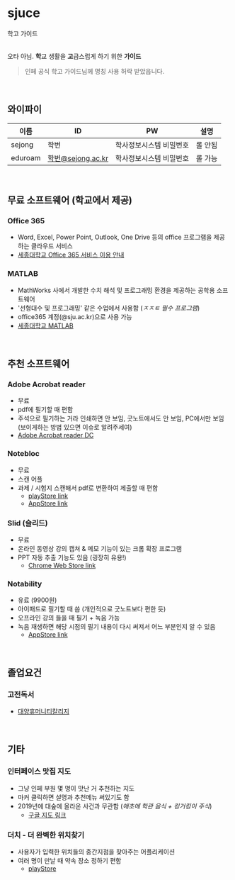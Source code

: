 # sjuce
학고 가이드

<br>오타 아님. **학**교 생활을 **고**급스럽게 하기 위한 **가이드**
> 인페 공식 학고 가이드님께 명칭 사용 허락 받았읍니다.
<br>

## 와이파이
이름 | ID | PW | 설명|
------------ | -------------| -------------| ------------- |
sejong | 학번 | 학사정보시스템 비밀번호 | 롤 안됨 |
eduroam | 학번@sejong.ac.kr | 학사정보시스템 비밀번호 | 롤 가능 |

<br>

## 무료 소프트웨어 (학교에서 제공)

### Office 365
* Word, Excel, Power Point, Outlook, One Drive 등의 office 프로그램을 제공하는 클라우드 서비스
* [세종대학교 Office 365 서비스 이용 안내](http://o365.sejong.ac.kr/mysql/User/intro.jsp)

### MATLAB
* MathWorks 사에서 개발한 수치 해석 및 프로그래밍 환경을 제공하는 공학용 소프트웨어
* '선형대수 및 프로그래밍' 같은 수업에서 사용함 (*ㅈㅈㅌ 필수 프로그램*)
* office365 계정(@sju.ac.kr)으로 사용 가능
* [세종대학교 MATLAB](https://kr.mathworks.com/academia/tah-portal/sejong-university-1091521.html)

<br>

## 추천 소프트웨어

### Adobe Acrobat reader
* 무료
* pdf에 필기할 때 편함
* 주석으로 필기하는 거라 인쇄하면 안 보임, 굿노트에서도 안 보임, PC에서만 보임 (보이게하는 방법 있으면 이슈로 알려주세여)
* [Adobe Acrobat reader DC](https://get2.adobe.com/kr/reader/)

### Notebloc
* 무료
* 스캔 어플
* 과제 / 시험지 스캔해서 pdf로 변환하여 제출할 때 편함
  + [playStore link](https://play.google.com/store/apps/details?id=com.notebloc.app&hl=ko)
  + [AppStore link](https://apps.apple.com/us/app/notebloc/id1077023687#?platform=iphone)

### Slid (슬리드)
* 무료
* 온라인 동영상 강의 캡쳐 & 메모 기능이 있는 크롬 확장 프로그램
* PPT 자동 추출 기능도 있음 (굉장히 유용!)
  + [Chrome Web Store link](https://chrome.google.com/webstore/detail/slid/cgajiilhmpfemmdihjnodpibaffakjhj?hl=ko)
  
### Notability
* 유료 (9900원)
* 아이패드로 필기할 때 씀 (개인적으로 굿노트보다 편한 듯)
* 오프라인 강의 들을 때 필기 + 녹음 가능
* 녹음 재생하면 해당 시점의 필기 내용이 다시 써져서 어느 부분인지 알 수 있음
  + [AppStore link](https://apps.apple.com/kr/app/notability/id360593530)

<br>

## 졸업요건
### 고전독서
* [대양휴머니티칼리지](http://classic.sejong.ac.kr/)

<br>

## 기타
### 인터페이스 맛집 지도
* 그냥 인페 부원 몇 명이 맛난 거 추천하는 지도
* 마커 클릭하면 설명과 추천메뉴 써있기도 함
* 2019년에 대숲에 올라온 사건과 무관함 (*애초에 학관 음식 + 킹거킹이 주식*)
  + [구글 지도 링크](https://www.google.com/maps/d/viewer?mid=1KvTeQHzCs85ANAbt7wRlNxtR6ea9efvG&ouid=0&ll=37.549120745966874%2C127.07358619606511&z=15)
  
### 더치 - 더 완벽한 위치찾기
* 사용자가 입력한 위치들의 중간지점을 찾아주는 어플리케이션
* 여러 명이 만날 때 약속 장소 정하기 편함
  + [playStore](https://play.google.com/store/apps/details?id=com.dutch2019)
